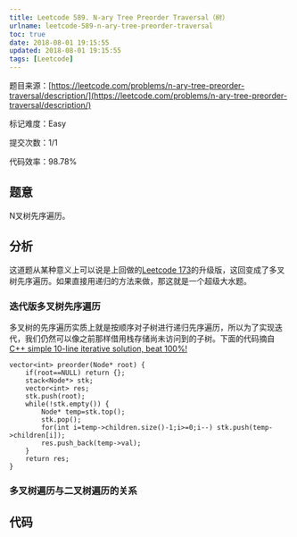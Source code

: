 ```yaml
---
title: Leetcode 589. N-ary Tree Preorder Traversal（树）
urlname: leetcode-589-n-ary-tree-preorder-traversal
toc: true
date: 2018-08-01 19:15:55
updated: 2018-08-01 19:15:55
tags: [Leetcode]
---
```


题目来源：[https://leetcode.com/problems/n-ary-tree-preorder-traversal/description/](https://leetcode.com/problems/n-ary-tree-preorder-traversal/description/)

标记难度：Easy

提交次数：1/1

代码效率：98.78%

## 题意

N叉树先序遍历。

## 分析

这道题从某种意义上可以说是上回做的[Leetcode 173](/post/leetcode-173-binary-search-tree-iterator)的升级版，这回变成了多叉树先序遍历。如果直接用递归的方法来做，那这就是一个超级大水题。

### 迭代版多叉树先序遍历

多叉树的先序遍历实质上就是按顺序对子树进行递归先序遍历，所以为了实现迭代，我们仍然可以像之前那样借用栈存储尚未访问到的子树。下面的代码摘自[C++ simple 10-line iterative solution, beat 100%!](https://leetcode.com/problems/n-ary-tree-preorder-traversal/discuss/150297/C++-simple-10-line-iterative-solution-beat-100!)

```
vector<int> preorder(Node* root) {
    if(root==NULL) return {};
    stack<Node*> stk;
    vector<int> res;
    stk.push(root);
    while(!stk.empty()) {
        Node* temp=stk.top();
        stk.pop();
        for(int i=temp->children.size()-1;i>=0;i--) stk.push(temp->children[i]);
        res.push_back(temp->val);
    }
    return res;
}
```

### 多叉树遍历与二叉树遍历的关系

## 代码

